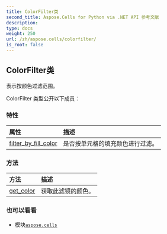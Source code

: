 ```yaml
---
title: ColorFilter类
second_title: Aspose.Cells for Python via .NET API 参考文献
description:
type: docs
weight: 250
url: /zh/aspose.cells/colorfilter/
is_root: false
---
```

## ColorFilter类
表示按颜色过滤范围。



ColorFilter 类型公开以下成员：

### 特性
|属性|描述|
| :- | :- |
| [filter_by_fill_color](/cells/python-net/zh/aspose.cells/colorfilter/filter_by_fill_color) |是否按单元格的填充颜色进行过滤。|


### 方法
|方法|描述|
| :- | :- |
| [get_color](/cells/python-net/zh/aspose.cells/colorfilter/get_color/#aspose.cells.WorksheetCollection) |获取此滤镜的颜色。|



### 也可以看看
* 模块[`aspose.cells`](..)

